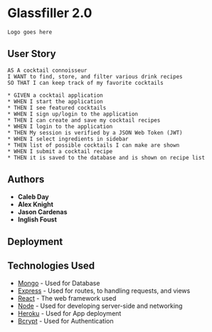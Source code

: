 # Glassfiller 2.0

```Logo goes here```

## User Story
```
AS A cocktail connoisseur 
I WANT to find, store, and filter various drink recipes
SO THAT I can keep track of my favorite cocktails
```

```
* GIVEN a cocktail application
* WHEN I start the application 
* THEN I see featured cocktails
* WHEN I sign up/login to the application
* THEN I can create and save my cocktail recipes
* WHEN I login to the application
* THEN My session is verified by a JSON Web Token (JWT)
* WHEN I select ingredients in sidebar
* THEN list of possible cocktails I can make are shown
* WHEN I submit a cocktail recipe 
* THEN it is saved to the database and is shown on recipe list
```


## Authors
* **Caleb Day**
* **Alex Knight**
* **Jason Cardenas**
* **Inglish Foust**

## Deployment

## Technologies Used
* [Mongo](www.npmjs.com/package/mongodb) - Used for Database
* [Express](https://www.npmjs.com/package/express) - Used for routes, to handling requests, and views
* [React](https://github.com/reactjs/reactjs.org) - The web framework used
* [Node](https://www.npmjs.com/package/node) - Used for developing server-side and networking
* [Heroku](https://devcenter.heroku.com/categories/reference) - Used for App deployment
* [Bcrypt](https://www.npmjs.com/package/bcrypt) - Used for Authentication